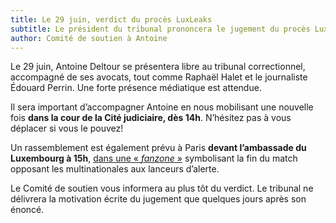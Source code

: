 ```yaml
---
title: Le 29 juin, verdict du procès LuxLeaks
subtitle: Le président du tribunal prononcera le jugement du procès LuxLeaks ce mercredi 29 juin. Mobilisons-nous pour soutenir les inculpés&nbsp;!
author: Comité de soutien à Antoine
---
```


Le 29 juin, Antoine Deltour se présentera libre au tribunal correctionnel, accompagné de ses avocats, tout comme Raphaël Halet et le journaliste Édouard Perrin. Une forte présence médiatique est attendue.

Il sera important d’accompagner Antoine en nous mobilisant une nouvelle fois **dans la cour de la Cité judiciaire, dès 14h**. N’hésitez pas à vous déplacer si vous le pouvez!

Un rassemblement est également prévu à Paris **devant l’ambassade du Luxembourg à 15h**, [dans une « _fanzone_ »](http://www.stopparadisfiscaux.fr/que-font-les-etats/l-union-europeenne/article/une-fanzone-a-paris-pour-la-fin-du) symbolisant la fin du match opposant les multinationales aux lanceurs d’alerte.

Le Comité de soutien vous informera au plus tôt du verdict. Le tribunal ne délivrera la motivation écrite du jugement que quelques jours après son énoncé.
